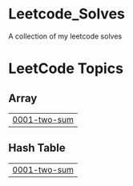 # Leetcode_Solves
A collection of my leetcode solves

<!---LeetCode Topics Start-->
# LeetCode Topics
## Array
|  |
| ------- |
| [0001-two-sum](https://github.com/forsakeshaik/Leetcode_Solves/tree/master/0001-two-sum) |
## Hash Table
|  |
| ------- |
| [0001-two-sum](https://github.com/forsakeshaik/Leetcode_Solves/tree/master/0001-two-sum) |
<!---LeetCode Topics End-->